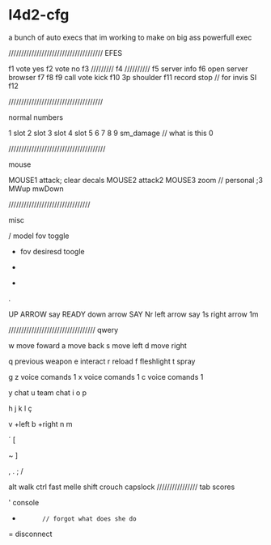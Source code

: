 # l4d2-cfg
 a bunch of auto execs that im working to make on big ass powerfull exec

/////////////////////////////////////
EFES

f1 vote yes
f2 vote no
f3 /////////
f4 //////////
f5 server info 
f6 open server browser
f7
f8
f9 call vote kick
f10 3p shoulder
f11 record stop // for invis SI
f12

/////////////////////////////////////

normal numbers 

1 slot 
2 slot 
3 slot
4 slot
5
6
7
8
9 sm_damage // what is this
0

//////////////////////////////////////

mouse

MOUSE1 attack; clear decals
MOUSE2 attack2
MOUSE3 zoom // personal ;3
MWup
mwDown

////////////////////////////////

misc 

/ model fov toggle
* fov desiresd toogle
-
+
.

UP ARROW    say READY
down arrow SAY Nr 
left arrow say 1s
right arrow 1m

//////////////////////////////////
qwery

w move foward
a move back
s move left
d move right


q previous weapon
e interact
r reload
f fleshlight
t spray

g 
z voice comands 1
x voice comands 1
c voice comands 1

y chat
u team chat
i
o
p

h
j
k
l
ç

v +left
b +right 
n
m


´
[

~
]

,
.
;
/

alt         walk
ctrl       fast melle
shift     crouch
capslock ////////////////
tab      scores


' console
-           // forgot what does she do
= disconnect
